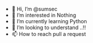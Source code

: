- 👋 Hi, I’m @sumsec
- 👀 I’m interested in Nothing
- 🌱 I’m currently learning Python
- 💞️ I’m looking to understand ..!!
- 📫 How to reach pull a request

<!---
sumsec/sumsec is a ✨ special ✨ repository because its `README.md` (this file) appears on your GitHub profile.
You can click the Preview link to take a look at your changes.
--->

